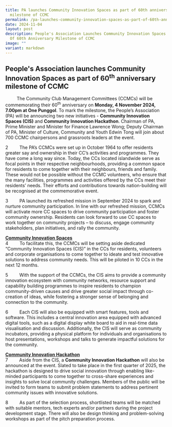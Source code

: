 ```yaml
---
title: PA launches Community Innovation Spaces as part of 60th anniversary
  milestone of CCMC
permalink: /pa-launches-community-innovation-spaces-as-part-of-60th-anniversary-milestone-of-ccmc/
date: 2024-11-04
layout: post
description: People's Association Launches Community Innovation Spaces As Part
  Of 60th Anniversary Milestone of CCMC
image: ""
variant: markdown
---
```

## People's Association launches Community Innovation Spaces as part of 60<sup>th</sup> anniversary milestone of CCMC

&nbsp; &nbsp; &nbsp; &nbsp; &nbsp;The Community Club Management Committees (CCMCs) will be commemorating their 60<sup>th</sup> anniversary on **Monday, 4 November 2024, 7.00pm at One Punggol**. To mark the milestone, the People’s Association (PA) will be announcing two new initiatives - **Community Innovation Spaces (CIS)** and **Community Innovation Hackathon**. Chairman of PA, Prime Minister and Minister for Finance Lawrence Wong; Deputy Chairman of PA, Minister of Culture, Community and Youth Edwin Tong will join about 700 CCMC chairpersons and grassroots leaders at the event.

2 &nbsp; &nbsp; &nbsp; &nbsp;&nbsp;The PA’s CCMCs were set up in October 1964 to offer residents greater say and ownership in their CC’s activities and programmes. They have come a long way since. Today, the CCs located islandwide serve as focal points in their respective neighbourhoods, providing a common space for residents to come together with their neighbours, friends and family. These would not be possible without the CCMC volunteers, who ensure that the many facilities, programmes and activities offered by the CCs meet their residents’ needs. Their efforts and contributions towards nation-building will be recognised at the commemorative event.

3 &nbsp; &nbsp; &nbsp; &nbsp;&nbsp;PA launched its refreshed mission in September 2024 to spark and nurture community participation. In line with our refreshed mission, CCMCs will activate more CC spaces to drive community participation and foster community ownership. Residents can look forward to use CC spaces to work together on community projects – to discuss, engage community stakeholders, plan initiatives, and rally the community.

<u><b>Community Innovation Spaces</b></u>
<br>4 &nbsp; &nbsp; &nbsp; &nbsp;&nbsp;To facilitate this, the CCMCs will be setting aside dedicated “Community Innovation Spaces (CIS)” in the CCs for residents, volunteers and corporate organisations to come together to ideate and test innovative solutions to address community needs. This will be piloted in 10 CCs in the next 12 months.

5 &nbsp; &nbsp; &nbsp; &nbsp;&nbsp;With the support of the CCMCs, the CIS aims to provide a community innovation ecosystem with community networks, resource support and capability building programmes to inspire residents to champion community-driven causes and drive greater social impact through co-creation of ideas, while fostering a stronger sense of belonging and connection to the community.

6&nbsp; &nbsp; &nbsp; &nbsp;&nbsp; Each CIS will also be equipped with smart features, tools and software. This includes a central innovation area equipped with advanced digital tools, such as a digital display white board to aid in real-time data visualisation and discussion. Additionally, the CIS will serve as community incubators, providing a physical platform for individuals and organisations to host presentations, workshops and talks to generate impactful solutions for the community.

<u><b>Community Innovation Hackathon</b></u>
<br>7 &nbsp; &nbsp; &nbsp; &nbsp;&nbsp;Aside from the CIS, a **Community Innovation Hackathon** will also be announced at the event. Slated to take place in the first quarter of 2025, the hackathon is designed to drive social innovation through enabling like-minded participants to come together to cross-share experiences and insights to solve local community challenges. Members of the public will be invited to form teams to submit problem statements to address pertinent community issues with innovative solutions.

8&nbsp; &nbsp; &nbsp; &nbsp;&nbsp; As part of the selection process, shortlisted teams will be matched with suitable mentors, tech experts and/or partners during the project development stage. There will also be design thinking and problem-solving workshops as part of the pitch
preparation process.